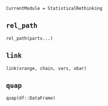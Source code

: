 ```@meta
CurrentModule = StatisticalRethinking
```

## `rel_path`
```@docs
rel_path(parts...)
```
## `link`
```@docs
link(xrange, chain, vars, xbar) 
```

## `quap`
```@docs
quap(df::DataFrame)
```
